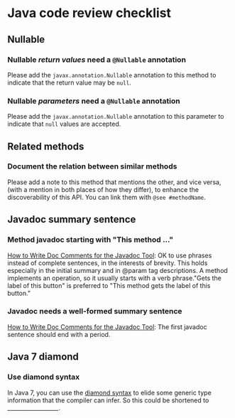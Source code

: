 # Java code review checklist

## Nullable

### Nullable *return values* need a `@Nullable` annotation

Please add the `javax.annotation.Nullable` annotation to this method to indicate that the return value may be `null`.

### Nullable *parameters* need a `@Nullable` annotation

Please add the `javax.annotation.Nullable` annotation to this parameter to indicate that `null` values are accepted.

## Related methods

### Document the relation between similar methods

Please add a note to this method that mentions the other, and vice versa, (with a mention in both places of how they differ), to enhance the discoverability of this API. You can link them with `@see #methodName`.

## Javadoc summary sentence

### Method javadoc starting with "This method ..."

[How to Write Doc Comments for the Javadoc Tool](http://www.oracle.com/technetwork/java/javase/documentation/index-137868.html): OK to use phrases instead of complete sentences, in the interests of brevity. This holds especially in the initial summary and in @param tag descriptions. A method implements an operation, so it usually starts with a verb phrase."Gets the label of this button" is preferred to "This method gets the label of this button."

### Javadoc needs a well-formed summary sentence

[How to Write Doc Comments for the Javadoc Tool](http://www.oracle.com/technetwork/java/javase/documentation/index-137868.html#descriptions): The first javadoc sentence should end with a period.

## Java 7 diamond

### Use diamond syntax

In Java 7, you can use the [diamond syntax](http://docs.oracle.com/javase/7/docs/technotes/guides/language/type-inference-generic-instance-creation.html) to elide some generic type information that the compiler can infer. So this could be shortened to __________________.
